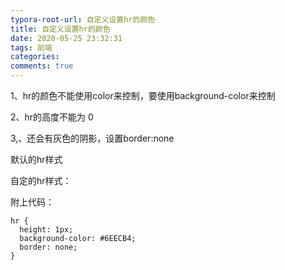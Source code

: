 ```yaml
---
typora-root-url: 自定义设置hr的颜色
title: 自定义设置hr的颜色
date: 2020-05-25 23:32:31
tags: 前端
categories:
comments: true
---
```


1、hr的颜色不能使用color来控制，要使用background-color来控制

2、hr的高度不能为 0

3,、还会有灰色的阴影，设置border:none

默认的hr样式

自定的hr样式：

附上代码：

```
hr {
  height: 1px;
  background-color: #6EECB4;
  border: none;
}
```

